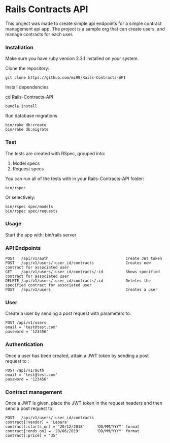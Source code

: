# Rails Contracts API
This project was made to create simple api endpoints for a simple contract management api app. The project is a sample org that can create users, and manage contracts for each user.  


### Installation
Make sure you have ruby version 2.3.1 installed on your system.

Clone the repository:

    git clone https://github.com/mz99/Rails-Contracts-API

Install dependencies

cd Rails-Contracts-API

    bundle install

Run database migrations

    bin/rake db:create
    bin/rake db:migrate

### Test
The tests are created with RSpec, grouped into:
1. Model specs
2. Request specs

You can run all of the tests with in your Rails-Contracts-API folder:

    bin/rspec

Or selectively:

    bin/rspec spec/models
    bin/rspec spec/requests


### Usage
Start the app with:
    bin/rails server

### API Endpoints
    POST   /api/v1/auth                                  Create JWT token
    POST   /api/v1/users/:user_id/contracts              Creates new contract for associated user
    GET    /api/v1/users/:user_id/contracts/:id          Shows specified contract for associated user
    DELETE /api/v1/users/:user_id/contracts/:id          Deletes the specified contract for associated user
    POST   /api/v1/users                                 Creates a user

### User
Create a user by sending a post request with parameters to:

    POST /api/v1/users  
    email = 'test@test.com'
    password = '123456'

### Authentication
Once a user has been created, attain a JWT token by sending a post request to :

    POST /api/v1/auth
    email = 'test@test.com'
    password = '123456'

### Contract management
Once a JWT is given, place the JWT token in the request headers and then send a post request to:

    POST   /api/v1/users/:user_id/contracts
    contract[:vendor] = 'Lebara'
    contract[:starts_on] = '20/12/2018'     'DD/MM/YYYY' format
    contract[:ends_on] = '20/06/2019'       'DD/MM/YYYY' format
    contract[:price] = '35'
